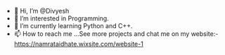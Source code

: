 - 👋 Hi, I’m @Divyesh 
- 👀 I’m interested in Programming.
- 🌱 I’m currently learning Python and C++.
- 📫 How to reach me ...See more projects and chat me on my website:- https://namrataidhate.wixsite.com/website-1

